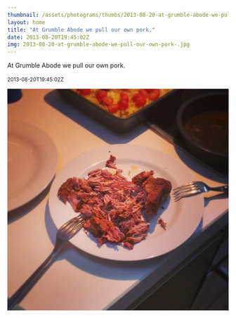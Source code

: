 ```yaml
---
thumbnail: /assets/photograms/thumbs/2013-08-20-at-grumble-abode-we-pull-our-own-pork-.jpg
layout: home
title: "At Grumble Abode we pull our own pork."
date: 2013-08-20T19:45:02Z
img: 2013-08-20-at-grumble-abode-we-pull-our-own-pork-.jpg
---
```


At Grumble Abode we pull our own pork.

<small>2013-08-20T19:45:02Z</small>

![At Grumble Abode we pull our own pork.](/assets/photograms/original/2013-08-20-at-grumble-abode-we-pull-our-own-pork-.jpg)
